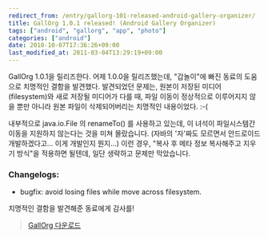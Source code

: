 ```yaml
---
redirect_from: /entry/gallorg-101-released-android-gallery-organizer/
title: GallOrg 1.0.1 released! (Android Gallery Organizer)
tags: ["android", "gallorg", "app", "photo"]
categories: ["android"]
date: 2010-10-07T17:36:26+09:00
last_modified_at: 2011-03-04T13:29:19+09:00
---
```

GallOrg 1.0.1을 릴리즈한다. 어제 1.0.0을 릴리즈했는데, "갑놀이"에 빠진 동료의
도움으로 치명적인 결함을 발견했다. 발견되었던 문제는, 원본이 저장된 미디어
(filesystem)와 새로 저장될 미디어가 다를 때, 파일 이동이 정상적으로 이루어지지
않을 뿐만 아니라 원본 파일이 삭제되어버리는 치명적인 내용이었다. :-(

내부적으로 java.io.File 의 renameTo() 를 사용하고 있는데, 이 녀석이
파일시스템간 이동을 지원하지 않는다는 것을 미쳐 몰랐습니다. (자바의 '자'짜도
모르면서 안드로이드 개발하겠다고... 이게 개발인지 뭔지...) 이런 경우, "복사
후 메타 정보 복사해주고 지우기 방식"을 적용하면 될텐데, 일단 생략하고 문제만
막았습니다.

### Changelogs:

- bugfix: avoid losing files while move across filesystem.

치명적인 결함을 발견해준 동료에게 감사를!

> [GallOrg 다운로드](http://db.tt/Vr4HXIA "최신버전 내려받기")

